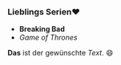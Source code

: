 ### Lieblings Serien:heart:
* **Breaking Bad**
* *Game of Thrones*

**Das** ist der gewünschte _Text_. :smile:
